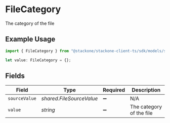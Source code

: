 # FileCategory

The category of the file

## Example Usage

```typescript
import { FileCategory } from "@stackone/stackone-client-ts/sdk/models/shared";

let value: FileCategory = {};
```

## Fields

| Field                    | Type                     | Required                 | Description              |
| ------------------------ | ------------------------ | ------------------------ | ------------------------ |
| `sourceValue`            | *shared.FileSourceValue* | :heavy_minus_sign:       | N/A                      |
| `value`                  | *string*                 | :heavy_minus_sign:       | The category of the file |